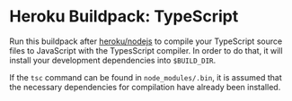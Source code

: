 # Heroku Buildpack: TypeScript

Run this buildpack after [heroku/nodejs](https://github.com/heroku/heroku-buildpack-nodejs) to compile your TypeScript source files to JavaScript with the TypesScript compiler. In order to do that, it will install your development dependencies into `$BUILD_DIR`.

If the `tsc` command can be found in `node_modules/.bin`, it is assumed that the necessary dependencies for compilation have already been installed.
